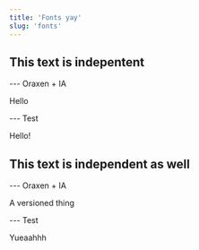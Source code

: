 ```yaml
---
title: 'Fonts yay'
slug: 'fonts'
---
```



## This text is indepentent

<versions>

--- Oraxen + IA

Hello

--- Test

Hello!

</versions>


## This text is independent as well


<versions>

--- Oraxen + IA

A versioned thing

--- Test

Yueaahhh

</versions>
